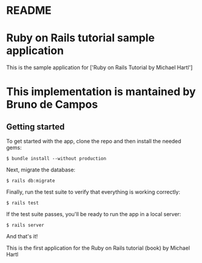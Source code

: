 # README

# Ruby on Rails tutorial sample application 

This is the sample application for 
['Ruby on Rails Tutorial by Michael Hartl']

# This implementation is mantained by Bruno de Campos

## Getting started

To get started with the app, clone the repo and then install the needed gems:

```
$ bundle install --without production
```

Next, migrate the database:

```
$ rails db:migrate
```

Finally, run the test suite to verify that everything is working correctly:

```
$ rails test
```

If the test suite passes, you'll be ready to run the app in a local server:

```
$ rails server
```

And that's it!



This is the first application for the Ruby on Rails tutorial (book) by Michael Hartl
